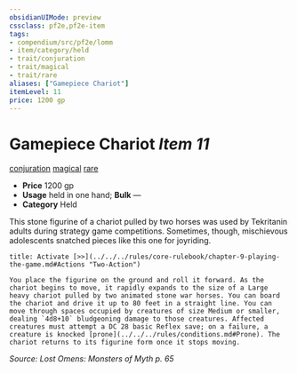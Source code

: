 ```yaml
---
obsidianUIMode: preview
cssclass: pf2e,pf2e-item
tags:
- compendium/src/pf2e/lomm
- item/category/held
- trait/conjuration
- trait/magical
- trait/rare
aliases: ["Gamepiece Chariot"]
itemLevel: 11
price: 1200 gp
---
```

# Gamepiece Chariot *Item 11*  
[conjuration](../../../rules/traits/conjuration.md)  [magical](../../../rules/traits/magical.md)  [rare](../../../rules/traits/rare.md)  

- **Price** 1200 gp
- **Usage** held in one hand; **Bulk** —
- **Category** Held

This stone figurine of a chariot pulled by two horses was used by Tekritanin adults during strategy game competitions. Sometimes, though, mischievous adolescents snatched pieces like this one for joyriding.

```ad-embed-ability
title: Activate [>>](../../../rules/core-rulebook/chapter-9-playing-the-game.md#Actions "Two-Action")

You place the figurine on the ground and roll it forward. As the chariot begins to move, it rapidly expands to the size of a Large heavy chariot pulled by two animated stone war horses. You can board the chariot and drive it up to 80 feet in a straight line. You can move through spaces occupied by creatures of size Medium or smaller, dealing `4d8+10` bludgeoning damage to those creatures. Affected creatures must attempt a DC 28 basic Reflex save; on a failure, a creature is knocked [prone](../../../rules/conditions.md#Prone). The chariot returns to its figurine form once it stops moving.
```

*Source: Lost Omens: Monsters of Myth p. 65*
